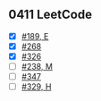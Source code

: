 ## 0411 LeetCode

- [x] [#189, E](https://leetcode.com/problems/rotate-array)
- [x] [#268](https://leetcode.com/problems/missing-number/#/description)
- [x] [#326](https://docs.google.com/spreadsheets/d/1TDf4pOeZFZ7-2l4XWGj8gGQoU2U8GBvZ2rua_JvHYLU/edit#gid=0&range=B15)
- [ ] [#238, M](https://docs.google.com/spreadsheets/d/1TDf4pOeZFZ7-2l4XWGj8gGQoU2U8GBvZ2rua_JvHYLU/edit#gid=0&range=B16)
- [ ] [#347](https://docs.google.com/spreadsheets/d/1TDf4pOeZFZ7-2l4XWGj8gGQoU2U8GBvZ2rua_JvHYLU/edit#gid=0&range=B17)
- [ ] [#329, H](https://docs.google.com/spreadsheets/d/1TDf4pOeZFZ7-2l4XWGj8gGQoU2U8GBvZ2rua_JvHYLU/edit#gid=0&range=B18)